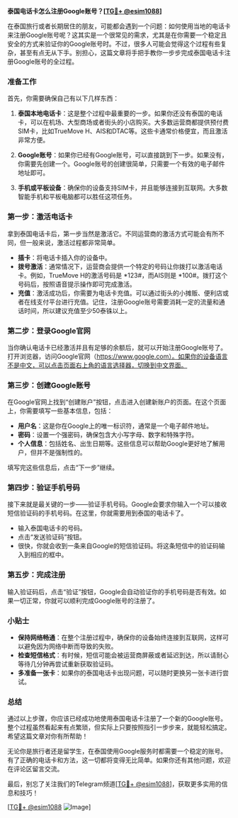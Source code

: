 **泰国电话卡怎么注册Google账号？[[TG💪+ @esim1088](https://t.me/s/esim1088)]**

在泰国旅行或者长期居住的朋友，可能都会遇到一个问题：如何使用当地的电话卡来注册Google账号呢？这其实是一个很常见的需求，尤其是在你需要一个稳定且安全的方式来验证你的Google账号时。不过，很多人可能会觉得这个过程有些复杂，甚至有点无从下手。别担心，这篇文章将手把手教你一步步完成泰国电话卡注册Google账号的全过程。

### 准备工作

首先，你需要确保自己有以下几样东西：

1. **泰国本地电话卡**：这是整个过程中最重要的一步。如果你还没有泰国的电话卡，可以在机场、大型商场或者街头的小店购买。大多数运营商都提供预付费SIM卡，比如TrueMove H、AIS和DTAC等。这些卡通常价格便宜，而且激活非常方便。

2. **Google账号**：如果你已经有Google账号，可以直接跳到下一步。如果没有，你需要先创建一个。Google账号的创建很简单，只需要一个有效的电子邮件地址即可。

3. **手机或平板设备**：确保你的设备支持SIM卡，并且能够连接到互联网。大多数智能手机和平板电脑都可以胜任这项任务。

### 第一步：激活电话卡

拿到泰国电话卡后，第一步当然是激活它。不同运营商的激活方式可能会有所不同，但一般来说，激活过程都非常简单。

- **插卡**：将电话卡插入你的设备中。
- **拨号激活**：通常情况下，运营商会提供一个特定的号码让你拨打以激活电话卡。例如，TrueMove H的激活号码是 *123#，而AIS则是 *100#。拨打这个号码后，按照语音提示操作即可完成激活。
- **充值**：激活成功后，你需要为电话卡充值。可以通过街头的小摊贩、便利店或者在线支付平台进行充值。记住，注册Google账号需要消耗一定的流量和通话时间，所以建议充值至少50泰铢以上。

### 第二步：登录Google官网

当你确认电话卡已经激活并且有足够的余额后，就可以开始注册Google账号了。打开浏览器，访问Google官网（https://www.google.com）。如果你的设备语言不是中文，可以点击页面右上角的语言选择器，切换到中文界面。

### 第三步：创建Google账号

在Google官网上找到“创建账户”按钮，点击进入创建新账户的页面。在这个页面上，你需要填写一些基本信息，包括：

- **用户名**：这是你在Google上的唯一标识符，通常是一个电子邮件地址。
- **密码**：设置一个强密码，确保包含大小写字母、数字和特殊字符。
- **个人信息**：包括姓名、出生日期等。这些信息可以帮助Google更好地了解用户，但并不是强制性的。

填写完这些信息后，点击“下一步”继续。

### 第四步：验证手机号码

接下来就是最关键的一步——验证手机号码。Google会要求你输入一个可以接收短信验证码的手机号码。在这里，你就需要用到泰国的电话卡了。

- 输入泰国电话卡的号码。
- 点击“发送验证码”按钮。
- 很快，你就会收到一条来自Google的短信验证码。将这条短信中的验证码输入到相应的框中。

### 第五步：完成注册

输入验证码后，点击“验证”按钮，Google会自动验证你的手机号码是否有效。如果一切正常，你就可以顺利完成Google账号的注册了。

### 小贴士

- **保持网络畅通**：在整个注册过程中，确保你的设备始终连接到互联网，这样可以避免因为网络中断而导致的失败。
- **检查短信格式**：有时候，短信可能会被运营商屏蔽或者延迟到达，所以请耐心等待几分钟再尝试重新获取验证码。
- **多准备一张卡**：如果你的泰国电话卡出现问题，可以随时更换另一张卡进行尝试。

### 总结

通过以上步骤，你应该已经成功地使用泰国电话卡注册了一个新的Google账号。整个过程虽然看起来有点繁琐，但实际上只要按照指引一步步来，就能轻松搞定。希望这篇文章对你有所帮助！

无论你是旅行者还是留学生，在泰国使用Google服务时都需要一个稳定的账号。有了正确的电话卡和方法，这一切都将变得无比简单。如果你还有其他问题，欢迎在评论区留言交流。

最后，别忘了关注我们的Telegram频道[[TG💪+ @esim1088](https://t.me/s/esim1088)]，获取更多实用的信息和技巧！ 

[[TG💪+ @esim1088](https://t.me/s/esim1088) ![Image](https://i.postimg.cc/4NQfJmqS/Snipaste-2025-05-13-00-14-12.png)]